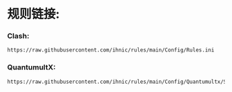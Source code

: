 # 规则链接:

### Clash:

``` 
https://raw.githubusercontent.com/ihnic/rules/main/Config/Rules.ini
```

### QuantumultX:

```
https://raw.githubusercontent.com/ihnic/rules/main/Config/Quantumultx/Sample.conf
```
